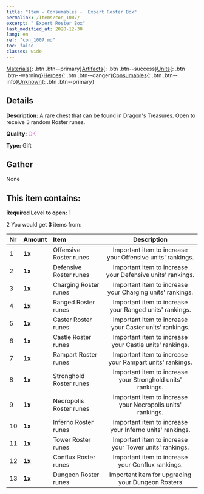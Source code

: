 ```yaml
---
title: "Item - Consumables -  Expert Roster Box"
permalink: /Items/con_1007/
excerpt: " Expert Roster Box"
last_modified_at: 2020-12-30
lang: en
ref: "con_1007.md"
toc: false
classes: wide
---
```

 [Materials](/Items/){: .btn .btn--primary}[Artifacts](/Items/Artifacts/){: .btn .btn--success}[Units](/Items/Units/){: .btn .btn--warning}[Heroes](/Items/Heroes/){: .btn .btn--danger}[Consumables](/Items/Consumables/){: .btn .btn--info}[Unknown](/Items/Unknown/){: .btn .btn--primary}

## Details
 **Description:** A rare chest that can be found in Dragon's Treasures. Open to receive 3 random Roster runes.

 **Quality:** <span style="color: #DA70D6">OK</span>

 **Type:** Gift

## Gather

  None

## This item contains:

 **Required Level to open:** 1

 2 You would get **3** items  from:

  | Nr | Amount |     Item    | Description |
  |:---|:-------|:------------|:-----------:|
  | 1 |  **1x** | Offensive Roster runes | Important item to increase your Offensive units' rankings.  | 
  | 2 |  **1x** | Defensive Roster runes | Important item to increase your Defensive units' rankings.  | 
  | 3 |  **1x** | Charging Roster runes | Important item to increase your Charging units' rankings.  | 
  | 4 |  **1x** | Ranged Roster runes | Important item to increase your Ranged units' rankings.  | 
  | 5 |  **1x** | Caster Roster runes | Important item to increase your Caster units' rankings.  | 
  | 6 |  **1x** | Castle Roster runes | Important item to increase your Castle units' rankings.  | 
  | 7 |  **1x** | Rampart Roster runes | Important item to increase your Rampart units' rankings.  | 
  | 8 |  **1x** | Stronghold Roster runes | Important item to increase your Stronghold units' rankings.  | 
  | 9 |  **1x** | Necropolis Roster runes | Important item to increase your Necropolis units' rankings.  | 
  | 10 |  **1x** | Inferno Roster runes | Important item to increase your Inferno units' rankings.  | 
  | 11 |  **1x** | Tower Roster runes | Important item to increase your Tower units' rankings.  | 
  | 12 |  **1x** | Conflux Roster runes | Important item to increase your Conflux rankings.  | 
  | 13 |  **1x** | Dungeon Roster runes | Important item for upgrading your Dungeon Rosters  | 
